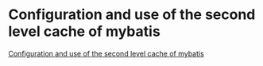 # Configuration and use of the second level cache of mybatis
[Configuration and use of the second level cache of mybatis](https://aiwithcloud.com/2022/09/15/configuration_and_use_of_the_second_level_cache_of_mybatis/)
